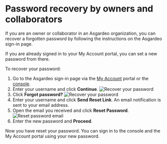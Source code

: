 # Password recovery by owners and collaborators

If you are an owner or collaborator in an Asgardeo organization, you can recover a forgotten password by following the instructions on the Asgardeo sign-in page.

If you are already signed in to your My Account portal, you can <a :href="$withBase('/guides/users/self-service/asgardeo-user/#change-password')">set a new password</a> from there.

To recover your password:
1. Go to the Asgardeo sign-in page via the [My Account](https://myaccount.asgardeo.io/) portal or the [console](https://console.asgardeo.io/login).
2. Enter your username and click **Continue**.
   <img :src="$withBase('/assets/img/guides/organization/self-service/asgardeo-user/reset-password-for-asgardeo-user.png')" alt="Recover your password">
3. Click **Forgot password?**
   <img :src="$withBase('/assets/img/guides/organization/self-service/asgardeo-user/reset-password-for-asgardeo-user-step2.png')" alt="Recover your password">
4. Enter your username and click **Send Reset Link**. An email notification is sent to your email address. 
5. Open the email you received and click **Reset Password**.
   <img :src="$withBase('/assets/img/guides/organization/self-service/asgardeo-user/reset-password-email-asgardeo-user.png')" alt="Reset password email">
6. Enter the new password and **Proceed**.

Now you have reset your password. You can sign in to the console and the My Account portal using your new password.
